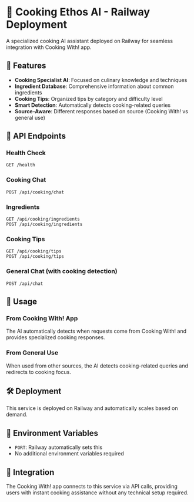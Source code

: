# 🍳 Cooking Ethos AI - Railway Deployment

A specialized cooking AI assistant deployed on Railway for seamless integration with Cooking With! app.

## 🚀 Features

- **Cooking Specialist AI**: Focused on culinary knowledge and techniques
- **Ingredient Database**: Comprehensive information about common ingredients
- **Cooking Tips**: Organized tips by category and difficulty level
- **Smart Detection**: Automatically detects cooking-related queries
- **Source-Aware**: Different responses based on source (Cooking With! vs general use)

## 🔧 API Endpoints

### Health Check
```
GET /health
```

### Cooking Chat
```
POST /api/cooking/chat
```

### Ingredients
```
GET /api/cooking/ingredients
POST /api/cooking/ingredients
```

### Cooking Tips
```
GET /api/cooking/tips
POST /api/cooking/tips
```

### General Chat (with cooking detection)
```
POST /api/chat
```

## 🎯 Usage

### From Cooking With! App
The AI automatically detects when requests come from Cooking With! and provides specialized cooking responses.

### From General Use
When used from other sources, the AI detects cooking-related queries and redirects to cooking focus.

## 🛠 Deployment

This service is deployed on Railway and automatically scales based on demand.

## 📝 Environment Variables

- `PORT`: Railway automatically sets this
- No additional environment variables required

## 🔗 Integration

The Cooking With! app connects to this service via API calls, providing users with instant cooking assistance without any technical setup required.
